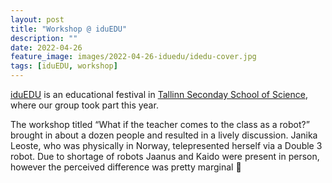 ```yaml
---
layout: post
title: "Workshop @ iduEDU"
description: ""
date: 2022-04-26
feature_image: images/2022-04-26-iduedu/idedu-cover.jpg
tags: [iduEDU, workshop]
---
```


[iduEDU](https://www.tallinn.ee/et/uudis/iduedu-2022-festival-onnelik-oppija-krihvli-voi-tahvliga-registreeri-kuni-1904) is an educational festival in [Tallinn Seconday School of Science](https://real.edu.ee/en/about/), where our group took part this year.

The workshop titled “What if the teacher comes to the class as a robot?” brought in about a dozen people and resulted in a lively discussion. Janika Leoste, who was physically in Norway, telepresented herself via a Double 3 robot.
Due to shortage of robots Jaanus and Kaido were present in person, however the perceived difference was pretty marginal 🙂
